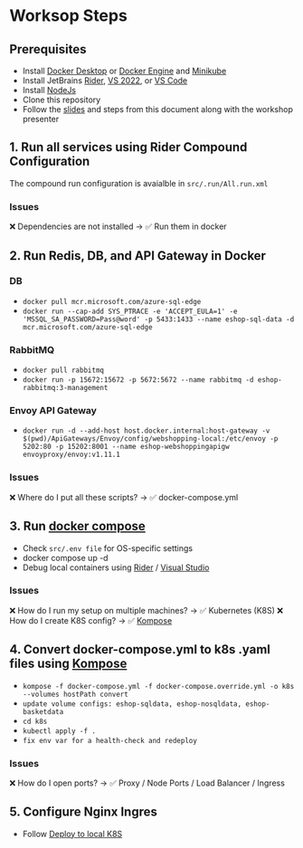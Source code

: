 # Worksop Steps

## Prerequisites
- Install [Docker Desktop](https://www.docker.com/products/docker-desktop/) or [Docker Engine](https://docs.docker.com/engine/install/) and [Minikube](https://minikube.sigs.k8s.io/docs/start/)
- Install JetBrains [Rider](https://www.jetbrains.com/rider/), [VS 2022](https://visualstudio.microsoft.com/vs/), or [VS Code](https://code.visualstudio.com/)
- Install [NodeJs](https://nodejs.org/)
- Clone this repository
- Follow the [slides](https://docs.google.com/presentation/d/1Rg07RdJfuUJ4KqJxtTXw7TEw9VZEQuAZ0z4pPWb5NmU/edit?usp=sharing) and steps from this document along with the workshop presenter 

## 1. Run all services using Rider Compound Configuration
The compound run configuration is avaialble in `src/.run/All.run.xml`

### Issues
❌ Dependencies are not installed → ✅ Run them in docker

## 2. Run Redis, DB, and API Gateway in Docker
### DB
- `docker pull mcr.microsoft.com/azure-sql-edge`
- `docker run --cap-add SYS_PTRACE -e 'ACCEPT_EULA=1' -e 'MSSQL_SA_PASSWORD=Pass@word' -p 5433:1433 --name eshop-sql-data -d mcr.microsoft.com/azure-sql-edge`

### RabbitMQ
- `docker pull rabbitmq`
- `docker run -p 15672:15672 -p 5672:5672 --name rabbitmq -d eshop-rabbitmq:3-management`

### Envoy API Gateway
- `docker run -d --add-host host.docker.internal:host-gateway -v $(pwd)/ApiGateways/Envoy/config/webshopping-local:/etc/envoy -p 5202:80 -p 15202:8001 --name eshop-webshoppingapigw envoyproxy/envoy:v1.11.1`

### Issues
❌ Where do I put all these scripts? → ✅ docker-compose.yml

## 3. Run [docker compose](https://docs.docker.com/compose/gettingstarted/)
- Check `src/.env file` for OS-specific settings
- docker compose up -d
- Debug local containers using [Rider](https://blog.jetbrains.com/dotnet/2018/07/18/debugging-asp-net-core-apps-local-docker-container/) / [Visual Studio](https://learn.microsoft.com/en-us/visualstudio/containers/edit-and-refresh?view=vs-2022)

### Issues
❌ How do I run my setup on multiple machines? → ✅ Kubernetes (K8S)
❌ How do I create K8S config? → ✅ [Kompose](http://kompose.io)

## 4. Convert docker-compose.yml to k8s .yaml files using [Kompose](https://kompose.io/)
- `kompose -f docker-compose.yml -f docker-compose.override.yml -o k8s --volumes hostPath convert`
- `update volume configs: eshop-sqldata, eshop-nosqldata, eshop-basketdata`
- `cd k8s`
- `kubectl apply -f .`
- `fix env var for a health-check and redeploy`

### Issues
❌ How do I open ports? → ✅ Proxy / Node Ports / Load Balancer / Ingress

## 5. Configure Nginx Ingres
- Follow [Deploy to local K8S](https://github.com/dotnet-architecture/eShopOnContainers/wiki/Deploy-to-Local-Kubernetes#Install-NGINX-Ingress-Controller)